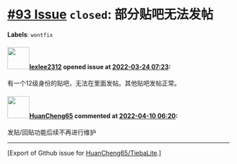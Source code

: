 # [\#93 Issue](https://github.com/HuanCheng65/TiebaLite/issues/93) `closed`: 部分贴吧无法发帖
**Labels**: `wontfix`


#### <img src="https://avatars.githubusercontent.com/u/102283629?v=4" width="50">[lexlee2312](https://github.com/lexlee2312) opened issue at [2022-03-24 07:23](https://github.com/HuanCheng65/TiebaLite/issues/93):

有一个12级身份的贴吧，无法在里面发帖。其他贴吧发帖正常。

#### <img src="https://avatars.githubusercontent.com/u/22636177?u=5e5e656c62ba51f1661d80a6a0fd9ec098e5023b&v=4" width="50">[HuanCheng65](https://github.com/HuanCheng65) commented at [2022-04-10 06:20](https://github.com/HuanCheng65/TiebaLite/issues/93#issuecomment-1094192987):

发贴/回贴功能后续不再进行维护


-------------------------------------------------------------------------------



[Export of Github issue for [HuanCheng65/TiebaLite](https://github.com/HuanCheng65/TiebaLite).]
